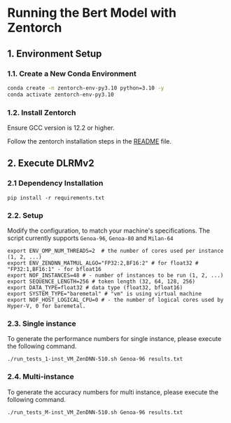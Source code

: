 # Running the Bert Model with Zentorch

## 1. Environment Setup

### 1.1. Create a New Conda Environment

```bash
conda create -n zentorch-env-py3.10 python=3.10 -y
conda activate zentorch-env-py3.10
```

### 1.2. Install Zentorch

Ensure GCC version is 12.2 or higher.

Follow the zentorch installation steps in the [README](https://github.com/amd/ZenDNN-pytorch-plugin?tab=readme-ov-file#2-installation) file.

## 2. Execute DLRMv2

### 2.1 Dependency Installation

```shell
pip install -r requirements.txt
```

### 2.2. Setup

Modify the configuration, to match your machine's specifications. The script currently supports `Genoa-96`, `Genoa-80` and `Milan-64`

```shell
export ENV_OMP_NUM_THREADS=2  # the number of cores used per instance (1, 2, ...)
export ENV_ZENDNN_MATMUL_ALGO="FP32:2,BF16:2" # for float32 # "FP32:1,BF16:1" - for bfloat16
export NOF_INSTANCES=48 # - number of instances to be run (1, 2, ...)
export SEQUENCE_LENGTH=256 # token length (32, 64, 128, 256)
export DATA_TYPE=float32 # data type (float32, bfloat16)
export SYSTEM_TYPE="baremetal" # "vm" is using virtual machine 
export NOF_HOST_LOGICAL_CPU=0 # - the number of logical cores used by Hyper-V, 0 for baremetal. 
```

### 2.3. Single instance

To generate the performance numbers for single instance, please execute the following command.

```shell
./run_tests_1-inst_VM_ZenDNN-510.sh Genoa-96 results.txt
```

### 2.4. Multi-instance

To generate the accuracy numbers for multi instance, please execute the following command.

```shell
./run_tests_M-inst_VM_ZenDNN-510.sh Genoa-96 results.txt
```

